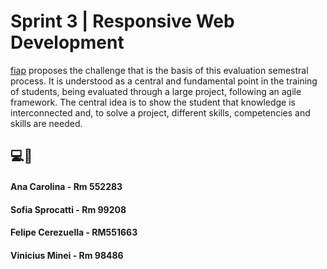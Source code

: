 # Sprint 3 | Responsive Web Development

[fiap](https://www.fiap.com.br/) proposes the challenge that is the basis of this evaluation semestral process. It is understood as a central and fundamental point in the training of students, being evaluated through a large project, following an agile framework. The central idea is to show the student that knowledge is interconnected and, to solve a project, different skills, competencies and skills are needed.

## 💻📕

#### Ana Carolina - Rm 552283
#### Sofia Sprocatti - Rm 99208
#### Felipe Cerezuella - RM551663
#### Vinicius Minei - Rm 98486
#### 
